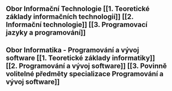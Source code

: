 
**Obor Informační Technologie**
[[1. Teoretické základy informačních technologií]]
[[2. Informační technologie]]
[[3. Programovací jazyky a programování]]
---
**Obor Informatika - Programování a vývoj software**
[[1. Teoretické základy informatiky]]
[[2. Programování a vývoj software]]
[[3. Povinně volitelné předměty specializace Programování a vývoj software]]
---
